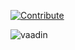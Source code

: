[![Contribute](https://che.openshift.io/factory/resources/factory-contribute.svg)](https://che.openshift.io/f?url=https://raw.githubusercontent.com/ibuziuk/my-che-devfiles/master/vaadin-addressbook/devfile.yaml)

![vaadin](https://user-images.githubusercontent.com/1461122/60910439-1814ad80-a281-11e9-975e-f0d04f455d12.gif)
